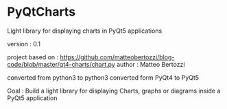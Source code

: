 # PyQtCharts
Light library for displaying charts in PyQt5 applications

version : 0.1

project based on :
  https://github.com/matteobertozzi/blog-code/blob/master/qt4-charts/chart.py
  author : Matteo Bertozzi   
  
converted from python3 to python3
converted form PyQt4   to PyQt5

Goal : Build a light library for displaying Charts, graphs or diagrams inside a PyQt5 application
